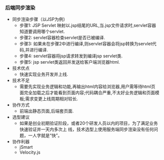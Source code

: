 ### 后端同步渲染
- 同步渲染步骤（以JSP为例）
    + 步骤1: JSP Servlet 映射以.jsp结尾的URL,当.jsp文件请求时,servlet容器知道要调用哪个servlet.
    + 步骤2: servlet容器检查servlet是否已被编译.
    + 步骤3: 如果未在步骤2中进行编译,则servlet容器会将jsp转换为servlet代码,并进行编译.
    + 步骤4: servlet容器将jsp请求转发到编译jsp servlet类.
    + 步骤5: jsp servlet类返回并发送给客户端浏览器html.
- 技术优点
    + 快速实现业务开发并上线.
- 技术不足
    + 需要先实现业务逻辑和功能,再输出html内容给浏览器,用户需等待html页面完全加载之后才能看到页面内容;代码耦合严重,不太好业务逻辑和页面模板;需求变更上线周期相对较长.
- 协作方式
    + 前端出静态页面,后端套页面.
- 选型建议
    + 如果是创业初期验证阶段，或者20个研发人员以内的项目，为了满足业务快速验证并一天内多次上 线，技术选型上使用服务端同步渲染没有任何问题，一人字就是“快”。
- 协作利器
    + jSmart
    + Velocity.js
